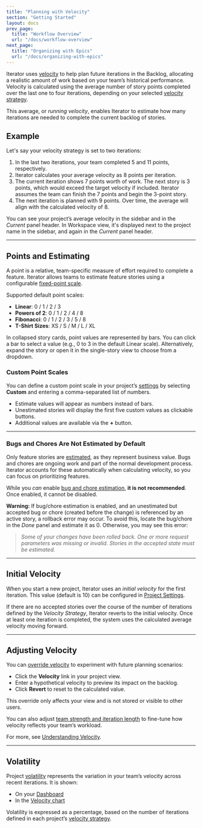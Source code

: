 ```yaml
---
title: "Planning with Velocity"
section: "Getting Started"
layout: docs
prev_page:
  title: "Workflow Overview"
  url: "/docs/workflow-overview"
next_page:
  title: "Organizing with Epics"
  url: "/docs/organizing-with-epics"
---
```


Iterator uses [velocity](/docs/terminology#velocity) to help plan future iterations in the Backlog, allocating a realistic amount of work based on your team’s historical performance. Velocity is calculated using the average number of story points completed over the last one to four iterations, depending on your selected [velocity strategy](/docs/changing_project_settings).

This average, or *running velocity*, enables Iterator to estimate how many iterations are needed to complete the current backlog of stories.

## Example

Let's say your velocity strategy is set to two iterations:

1. In the last two iterations, your team completed 5 and 11 points, respectively.
2. Iterator calculates your average velocity as 8 points per iteration.
3. The current iteration shows 7 points worth of work. The next story is 3 points, which would exceed the target velocity if included. Iterator assumes the team can finish the 7 points and begin the 3-point story.
4. The next iteration is planned with 9 points. Over time, the average will align with the calculated velocity of 8.

You can see your project’s average velocity in the sidebar and in the *Current* panel header. In Workspace view, it's displayed next to the project name in the sidebar, and again in the *Current* panel header.

---

## Points and Estimating

A point is a relative, team-specific measure of effort required to complete a feature. Iterator allows teams to estimate feature stories using a configurable [fixed-point scale](/docs/changing_project_settings#point_scale).

Supported default point scales:

* **Linear**: 0 / 1 / 2 / 3
* **Powers of 2**: 0 / 1 / 2 / 4 / 8
* **Fibonacci**: 0 / 1 / 2 / 3 / 5 / 8
* **T-Shirt Sizes**: XS / S / M / L / XL

In collapsed story cards, point values are represented by bars. You can click a bar to select a value (e.g., 0 to 3 in the default Linear scale). Alternatively, expand the story or open it in the single-story view to choose from a dropdown.

### Custom Point Scales

You can define a custom point scale in your project’s [settings](/docs/changing_project_settings) by selecting **Custom** and entering a comma-separated list of numbers.

* Estimate values will appear as numbers instead of bars.
* Unestimated stories will display the first five custom values as clickable buttons.
* Additional values are available via the **+** button.

---

### Bugs and Chores Are Not Estimated by Default

Only feature stories are [estimated](/docs/estimating_stories), as they represent business value. Bugs and chores are ongoing work and part of the normal development process. Iterator accounts for these automatically when calculating velocity, so you can focus on prioritizing features.

While you *can* enable [bug and chore estimation](/docs/changing_project_settings#bugs_and_chores_setting), **it is not recommended**. Once enabled, it cannot be disabled.

**Warning:**
If bug/chore estimation is enabled, and an unestimated but accepted bug or chore (created before the change) is referenced by an active story, a rollback error may occur. To avoid this, locate the bug/chore in the *Done* panel and estimate it as 0. Otherwise, you may see this error:

> *Some of your changes have been rolled back. One or more request parameters was missing or invalid. Stories in the accepted state must be estimated.*

---

## Initial Velocity

When you start a new project, Iterator uses an *initial velocity* for the first iteration. This value (default is 10) can be configured in [Project Settings](/docs/changing_project_settings#initial_velocity).

If there are no accepted stories over the course of the number of iterations defined by the *Velocity Strategy*, Iterator reverts to the initial velocity. Once at least one iteration is completed, the system uses the calculated average velocity moving forward.

---

## Adjusting Velocity

You can [override velocity](/docs/understanding_velocity#velocity_override) to experiment with future planning scenarios:

* Click the **Velocity** link in your project view.
* Enter a hypothetical velocity to preview its impact on the backlog.
* Click **Revert** to reset to the calculated value.

This override only affects your view and is not stored or visible to other users.

You can also adjust [team strength and iteration length](/docs/understanding_velocity#team_strength) to fine-tune how velocity reflects your team’s workload.

For more, see [Understanding Velocity](/docs/understanding_velocity).

---

## Volatility

Project [volatility](/docs/terminology#volatility) represents the variation in your team’s velocity across recent iterations. It is shown:

* On your [Dashboard](/dashboard)
* In the [Velocity chart](/docs/analytics_velocity_chart)

Volatility is expressed as a percentage, based on the number of iterations defined in each project’s [velocity strategy](/docs/changing_project_settings#velocity_strategy).
